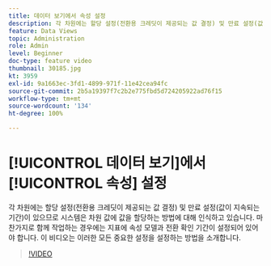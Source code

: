 ```yaml
---
title: 데이터 보기에서 속성 설정
description: 각 차원에는 할당 설정(전환용 크레딧이 제공되는 값 결정) 및 만료 설정(값이 지속되는 기간)이 있으므로 시스템은 차원 값에 값을 할당하는 방법에 대해 인식하고 있습니다. 마찬가지로 함께 작업하는 경우에는 지표에 속성 모델과 전환 확인 기간이 설정되어 있어야 합니다. 이 비디오는 이러한 모든 중요한 설정을 설정하는 방법을 소개합니다.
feature: Data Views
topic: Administration
role: Admin
level: Beginner
doc-type: feature video
thumbnail: 30185.jpg
kt: 3959
exl-id: 9a1663ec-3fd1-4899-971f-11e42cea94fc
source-git-commit: 2b5a19397f7c2b2e775fbd5d724205922ad76f15
workflow-type: tm+mt
source-wordcount: '134'
ht-degree: 100%

---
```


# [!UICONTROL 데이터 보기]에서 [!UICONTROL 속성] 설정

각 차원에는 할당 설정(전환용 크레딧이 제공되는 값 결정) 및 만료 설정(값이 지속되는 기간)이 있으므로 시스템은 차원 값에 값을 할당하는 방법에 대해 인식하고 있습니다. 마찬가지로 함께 작업하는 경우에는 지표에 속성 모델과 전환 확인 기간이 설정되어 있어야 합니다. 이 비디오는 이러한 모든 중요한 설정을 설정하는 방법을 소개합니다.

>[!VIDEO](https://video.tv.adobe.com/v/30185/?quality=12&enable10seconds=on&speedcontrol=on)
